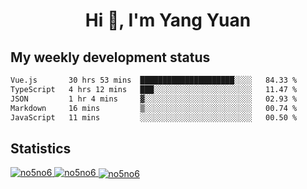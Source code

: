 <h1 align="center">Hi 👋, I'm Yang Yuan</h1>


## My weekly development status
<!--START_SECTION:waka-->

```txt
Vue.js       30 hrs 53 mins  █████████████████████░░░░   84.33 %
TypeScript   4 hrs 12 mins   ███░░░░░░░░░░░░░░░░░░░░░░   11.47 %
JSON         1 hr 4 mins     ▓░░░░░░░░░░░░░░░░░░░░░░░░   02.93 %
Markdown     16 mins         ▒░░░░░░░░░░░░░░░░░░░░░░░░   00.74 %
JavaScript   11 mins         ░░░░░░░░░░░░░░░░░░░░░░░░░   00.50 %
```

<!--END_SECTION:waka-->

## Statistics
<a href="https://github.com/anuraghazra/github-readme-stats">
  <img src="https://github-readme-stats.vercel.app/api/top-langs/?username=no5no6&theme=dracula" alt="no5no6">
</a>
<a href="https://github.com/anuraghazra/github-readme-stats">
  <img src="https://github-readme-stats.vercel.app/api?username=no5no6&show_icons=true&theme=dracula&line_height=40" alt="no5no6">
</a>
<a href="https://github.com/anuraghazra/github-readme-stats">
  <img align="center" src="https://github-readme-streak-stats.herokuapp.com/?user=no5no6&theme=dracula" alt="no5no6" />
</a>